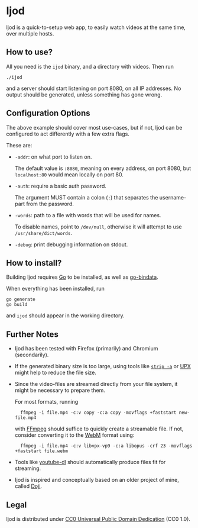# Ijod

Ijod is a quick-to-setup web app, to easily watch videos at the same
time, over multiple hosts.

## How to use?

All you need is the `ijod` binary, and a directory with videos. Then run

	./ijod

and a server should start listening on port 8080, on all IP addresses. No
output should be generated, unless something has gone wrong.

## Configuration Options

The above example should cover most use-cases, but if not, Ijod can be
configured to act differently with a few extra flags.

These are:
- `-addr`: on what port to listen on.

	The default value is `:8080`, meaning on every address, on port
	8080, but `localhost:80` would mean locally on port 80.
- `-auth`: require a basic auth password.

	The argument MUST contain a colon (`:`) that separates the
	username-part from the password.
- `-words`: path to a file with words that will be used for names.

	To disable names, point to `/dev/null`, otherwise it will attempt to
	use `/usr/share/dict/words`.
- `-debug`: print debugging information on stdout.

## How to install?

Building Ijod requires [Go][go] to be installed, as well as
[go-bindata][bindata].

When everything has been installed, run

	go generate
	go build

and `ijod` should appear in the working directory.

## Further Notes

- Ijod has been tested with Firefox (primarily) and Chromium
  (secondarily).
- If the generated binary size is too large, using tools like [`strip
  -a`][strip] or [UPX][upx] might help to reduce the file size.
- Since the video-files are streamed directly from your file system, it
  might be necessary to prepare them.

  For most formats, running

		ffmpeg -i file.mp4 -c:v copy -c:a copy -movflags +faststart new-file.mp4

  with [FFmpeg][ffmpeg] should suffice to quickly create a streamable
  file. If not, consider converting it to the [WebM][webm] format using:

		ffmpeg -i file.mp4 -c:v libvpx-vp9 -c:a libopus -crf 23 -movflags +faststart file.webm
- Tools like [youtube-dl][] should automatically produce files fit for
  streaming.
- Ijod is inspired and conceptually based on an older project of mine,
  called [Doji][doji].

## Legal

Ijod is distributed under [CC0 Universal Public Domain Dedication][cc0]
(CC0 1.0).

[go]: https://golang.org/
[bindata]: https://github.com/jteeuwen/go-bindata
[strip]: https://man.openbsd.org/strip
[upx]: https://upx.github.io/
[ffmpeg]: https://ffmpeg.org/
[webm]: https://www.webmproject.org/
[youtube-dl]: https://ytdl-org.github.io/youtube-dl/
[cc0]: https://creativecommons.org/publicdomain/zero/1.0/deed
[doji]: http://zge.us.to/proj/doji/

